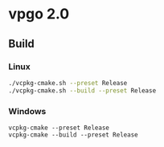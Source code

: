 # vpgo 2.0

## Build

### Linux

```sh
./vcpkg-cmake.sh --preset Release
./vcpkg-cmake.sh --build --preset Release
```

### Windows

```
vcpkg-cmake --preset Release
vcpkg-cmake --build --preset Release
```
